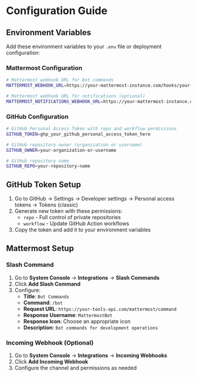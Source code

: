# Configuration Guide

## Environment Variables

Add these environment variables to your `.env` file or deployment configuration:

### Mattermost Configuration

```bash
# Mattermost webhook URL for bot commands
MATTERMOST_WEBHOOK_URL=https://your-mattermost-instance.com/hooks/your-webhook-id

# Mattermost webhook URL for notifications (optional)
MATTERMOST_NOTIFICATIONS_WEBHOOK_URL=https://your-mattermost-instance.com/hooks/notifications-webhook-id
```

### GitHub Configuration

```bash
# GitHub Personal Access Token with repo and workflow permissions
GITHUB_TOKEN=ghp_your_github_personal_access_token_here

# GitHub repository owner (organization or username)
GITHUB_OWNER=your-organization-or-username

# GitHub repository name
GITHUB_REPO=your-repository-name
```

## GitHub Token Setup

1. Go to GitHub → Settings → Developer settings → Personal access tokens → Tokens (classic)
2. Generate new token with these permissions:
   - `repo` - Full control of private repositories
   - `workflow` - Update GitHub Action workflows
3. Copy the token and add it to your environment variables

## Mattermost Setup

### Slash Command

1. Go to **System Console** → **Integrations** → **Slash Commands**
2. Click **Add Slash Command**
3. Configure:
   - **Title**: `Bot Commands`
   - **Command**: `/bot`
   - **Request URL**: `https://your-tools-api.com/mattermost/command`
   - **Response Username**: `MattermostBot`
   - **Response Icon**: Choose an appropriate icon
   - **Description**: `Bot commands for development operations`

### Incoming Webhook (Optional)

1. Go to **System Console** → **Integrations** → **Incoming Webhooks**
2. Click **Add Incoming Webhook**
3. Configure the channel and permissions as needed
